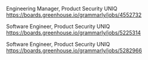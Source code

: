 Engineering Manager, Product Security UNIQ https://boards.greenhouse.io/grammarly/jobs/4552732

Software Engineer, Product Security UNIQ https://boards.greenhouse.io/grammarly/jobs/5225314

Software Engineer, Product Security UNIQ https://boards.greenhouse.io/grammarly/jobs/5282966


